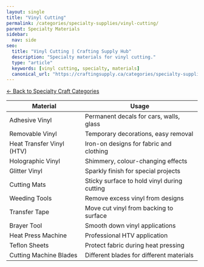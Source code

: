 ```yaml
---
layout: single
title: "Vinyl Cutting"
permalink: /categories/specialty-supplies/vinyl-cutting/
parent: Specialty Materials
sidebar:
  nav: side
seo:
  title: "Vinyl Cutting | Crafting Supply Hub"
  description: "Specialty materials for vinyl cutting."
  type: "article"
  keywords: [vinyl cutting, specialty, materials]
  canonical_url: "https://craftingsupply.ca/categories/specialty-supplies/vinyl-cutting/"
---
```

[← Back to Specialty Craft Categories](/categories/specialty-supplies/)

| Material | Usage |
|----------|-------|
| Adhesive Vinyl | Permanent decals for cars, walls, glass |
| Removable Vinyl | Temporary decorations, easy removal |
| Heat Transfer Vinyl (HTV) | Iron-on designs for fabric and clothing |
| Holographic Vinyl | Shimmery, colour-changing effects |
| Glitter Vinyl | Sparkly finish for special projects |
| Cutting Mats | Sticky surface to hold vinyl during cutting |
| Weeding Tools | Remove excess vinyl from designs |
| Transfer Tape | Move cut vinyl from backing to surface |
| Brayer Tool | Smooth down vinyl applications |
| Heat Press Machine | Professional HTV application |
| Teflon Sheets | Protect fabric during heat pressing |
| Cutting Machine Blades | Different blades for different materials |
